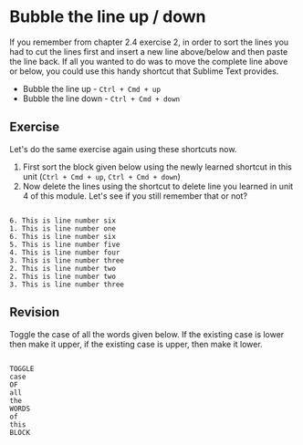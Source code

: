 Bubble the line up / down
==========================

If you remember from chapter 2.4 exercise 2, in order to sort the lines you
had to cut the lines first and insert a new line above/below and then paste
the line back. If all you wanted to do was to move the complete line above
or below, you could use this handy shortcut that Sublime Text provides.

* Bubble the line up - `Ctrl + Cmd + up`
* Bubble the line down - `Ctrl + Cmd + down`


Exercise
---------

Let's do the same exercise again using these shortcuts now.

1. First sort the block given below using the newly learned shortcut
   in this unit (`Ctrl + Cmd + up`, `Ctrl + Cmd + down`)
2. Now delete the lines using the shortcut to delete line you learned in unit 4
   of this module. Let's see if you still remember that or not?

```

6. This is line number six
1. This is line number one
6. This is line number six
5. This is line number five
4. This is line number four
3. This is line number three
2. This is line number two
2. This is line number two
3. This is line number three

```


Revision
---------

Toggle the case of all the words given below. If the existing case is lower
then make it upper, if the existing case is upper, then make it lower.

```

TOGGLE
case
OF
all
the
WORDS
of
this
BLOCK

```
